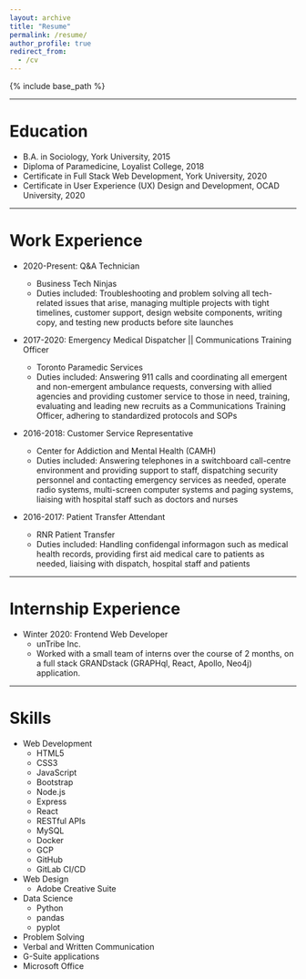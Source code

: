 ```yaml
---
layout: archive
title: "Resume"
permalink: /resume/
author_profile: true
redirect_from:
  - /cv
---
```


{% include base_path %}

---

Education
======
* B.A. in Sociology, York University, 2015
* Diploma of Paramedicine, Loyalist College, 2018
* Certificate in Full Stack Web Development, York University, 2020
* Certificate in User Experience (UX) Design and Development, OCAD University, 2020

---

Work Experience
======
* 2020-Present: Q&A Technician
  * Business Tech Ninjas
  * Duties included: Troubleshooting and problem solving all tech-related issues that arise, managing multiple projects with tight timelines, customer support, design website components, writing copy, and testing new products before site launches

* 2017-2020: Emergency Medical Dispatcher || Communications Training Officer
  * Toronto Paramedic Services
  * Duties included: Answering 911 calls and coordinating all emergent and non-emergent ambulance requests, conversing with allied agencies and providing customer service to those in need, training, evaluating and leading new recruits as a Communications Training Officer, adhering to standardized protocols and SOPs

* 2016-2018: Customer Service Representative
  * Center for Addiction and Mental Health (CAMH)
  * Duties included: Answering telephones in a switchboard call-centre environment and providing support to staff, dispatching security personnel and contacting emergency services as needed, operate radio systems, multi-screen computer systems and paging systems, liaising with hospital staff such as doctors and nurses

* 2016-2017: Patient Transfer Attendant
  * RNR Patient Transfer
  * Duties included: Handling confidengal informagon such as medical health records, providing first aid medical care to patients as needed, liaising with dispatch, hospital staff and patients

---

Internship Experience
======
* Winter 2020: Frontend Web Developer
  * unTribe Inc.
  * Worked with a small team of interns over the course of 2 months, on a full stack GRANDstack (GRAPHql, React, Apollo, Neo4j) application.

---

Skills
======
* Web Development
  * HTML5
  * CSS3
  * JavaScript
  * Bootstrap
  * Node.js
  * Express
  * React
  * RESTful APIs
  * MySQL
  * Docker
  * GCP
  * GitHub
  * GitLab CI/CD
* Web Design
  * Adobe Creative Suite
* Data Science
  * Python
  * pandas
  * pyplot
* Problem Solving
* Verbal and Written Communication
* G-Suite applications
* Microsoft Office